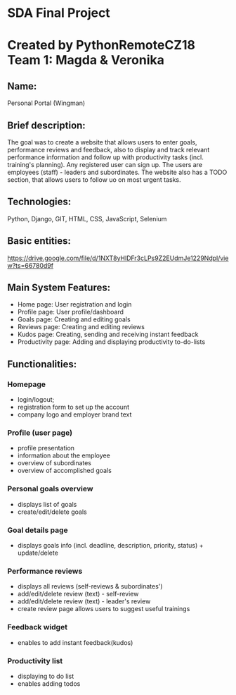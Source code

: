 # SDA Final Project
# Created by PythonRemoteCZ18 Team 1: Magda & Veronika

## Name:
Personal Portal (Wingman)

## Brief description:
The goal was to create a website that allows users to enter goals, performance reviews and feedback,
also to display and track relevant performance information and follow up with productivity tasks 
(incl. training's planning). Any registered user can sign up. The users are employees (staff) - leaders and subordinates. 
The website also has a TODO section, that allows users to follow uo on most urgent tasks.

## Technologies:
Python, Django, GIT, HTML, CSS, JavaScript, Selenium

## Basic entities:
https://drive.google.com/file/d/1NXT8yHlDFr3cLPs9Z2EUdmJe1229Ndpl/view?ts=66780d9f

## Main System Features:
 - Home page: User registration and login
 - Profile page: User profile/dashboard
 - Goals page: Creating and editing goals
 - Reviews page: Creating and editing reviews
 - Kudos page: Creating, sending and receiving instant feedback
 - Productivity page: Adding and displaying productivity to-do-lists

## Functionalities:
### Homepage
  * login/logout; 
  * registration form to set up the account
  * company logo and employer brand text

### Profile (user page)
  * profile presentation
  * information about the employee
  * overview of subordinates
  * overview of accomplished goals

### Personal goals overview
  * displays list of goals
  * create/edit/delete goals

### Goal details page
  * displays goals info (incl. deadline, description, priority, status) + update/delete

### Performance reviews
  * displays all reviews (self-reviews & subordinates')
  * add/edit/delete review (text) - self-review
  * add/edit/delete review (text) - leader's review
  * create review page allows users to suggest useful trainings

### Feedback widget
  * enables to add instant feedback(kudos)

### Productivity list
  * displaying to do list
  * enables adding todos
